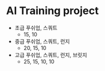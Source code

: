 # AI Training project
- 초급 푸쉬업, 스쿼트
    - 15, 10 
- 중급 푸쉬업, 스쿼트, 런지
    - 20, 15, 10
- 고급 푸쉬업, 스쿼트, 런지, 브릿지
    - 25, 15, 10, 10
